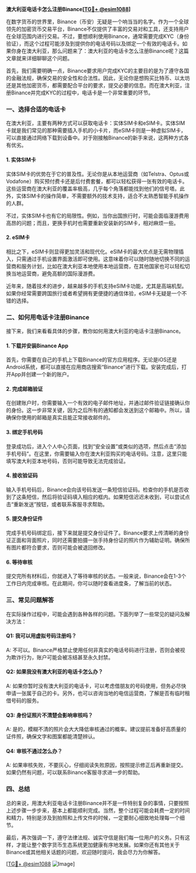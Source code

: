 **澳大利亚电话卡怎么注册Binance[[TG💪+ @esim1088](https://t.me/s/esim1088)]**

在数字货币的世界里，Binance（币安）无疑是一个响当当的名字。作为一个全球领先的加密货币交易平台，Binance不仅提供了丰富的交易对和工具，还支持用户在全球范围内进行交易。不过，要想顺利使用Binance，通常需要完成KYC（身份验证），而这个过程可能涉及到提供你的电话号码以及绑定一个有效的电话卡。如果你身在澳大利亚，那么问题来了：澳大利亚的电话卡怎么注册Binance呢？这篇文章就来详细聊聊这个问题。

首先，我们需要明确一点，Binance要求用户完成KYC的主要目的是为了遵守各国的金融法规，确保交易的安全性和合法性。因此，无论你是想购买比特币、以太坊还是其他加密货币，都需要配合平台的要求，提交必要的信息。而在澳大利亚，注册Binance并完成KYC的过程中，电话卡是一个非常重要的环节。

### **一、选择合适的电话卡**

在澳大利亚，主要有两种方式可以获取电话卡：实体SIM卡和eSIM卡。实体SIM卡就是我们常见的那种需要插入手机的小卡片，而eSIM卡则是一种虚拟SIM卡，可以直接通过网络下载到设备中。对于刚接触Binance的新手来说，这两种方式各有优劣。

#### **1. 实体SIM卡**
实体SIM卡的优势在于它的普及性。无论你是从本地运营商（如Telstra、Optus或Vodafone）购买预付费卡还是后付费套餐，都可以轻松获得一张有效的电话卡。这些运营商在澳大利亚的覆盖率极高，几乎每个角落都能找到他们的信号塔。此外，实体SIM卡的操作简单，不需要额外的技术支持，适合不太熟悉智能手机操作的人群。

不过，实体SIM卡也有它的局限性。例如，当你出国旅行时，可能会面临漫游费用高昂的问题；而且，更换手机时也需要重新安装新的SIM卡，相对麻烦一些。

#### **2. eSIM卡**
相比之下，eSIM卡则显得更加灵活和现代化。eSIM卡的最大优点是无需物理插入，只需通过手机设置界面激活即可使用。这意味着你可以随时随地切换不同的运营商和服务计划，比如在澳大利亚本地使用本地运营商，在其他国家也可以轻松切换当地运营商，避免高额的国际漫游费。

近年来，随着技术的进步，越来越多的手机支持eSIM卡功能，尤其是高端机型。如果你经常需要跨国旅行或者希望拥有更便捷的通信体验，eSIM卡无疑是一个不错的选择。

### **二、如何用电话卡注册Binance**

接下来，我们来看看具体的步骤，教你如何用澳大利亚的电话卡注册Binance。

#### **1. 下载并安装Binance App**
首先，你需要在自己的手机上下载Binance的官方应用程序。无论是iOS还是Android系统，都可以直接在应用商店搜索“Binance”进行下载。安装完成后，打开App并创建一个新的账户。

#### **2. 完成邮箱验证**
在创建账户时，你需要输入一个有效的电子邮件地址，并通过邮件验证链接确认你的身份。这一步非常关键，因为之后所有的通知都会发送到这个邮箱中。所以，请确保你使用的邮箱是真实且能正常接收邮件的。

#### **3. 绑定手机号码**
登录成功后，进入个人中心页面，找到“安全设置”或类似的选项，然后点击“添加手机号码”。在这里，你需要输入你在澳大利亚购买的电话号码。注意，这里只能填写澳大利亚本地号码，否则可能导致无法完成验证。

#### **4. 接收验证码**
输入手机号码后，Binance会向该号码发送一条短信验证码。检查你的手机是否收到了这条短信，然后将验证码填入相应的框内。如果短信迟迟未收到，可以尝试点击“重新发送”按钮，或者联系客服寻求帮助。

#### **5. 提交身份证件**
完成手机号码绑定后，接下来就是提交身份证件了。Binance要求上传清晰的身份证正面和背面照片，同时还需要拍摄一张手持身份证的照片作为辅助证明。确保所有图片都符合要求，否则可能会被退回修改。

#### **6. 等待审核**
提交完所有材料后，你就进入了等待审核的状态。一般来说，Binance会在1-3个工作日内完成审核。在此期间，你可以随时查看进度条，了解当前的状态。

### **三、常见问题解答**

在实际操作过程中，可能会遇到各种各样的问题。下面列举了一些常见的疑问及解决方法：

#### **Q1: 我可以用虚拟号码注册吗？**
A: 不可以。Binance严格禁止使用任何非真实的电话号码进行注册，否则会被视为欺诈行为，账户可能会被冻结甚至永久封禁。

#### **Q2: 如果我没有澳大利亚的电话卡怎么办？**
A: 如果你暂时没有澳大利亚的电话卡，可以考虑借朋友的号码使用，但务必尽快申请一张属于自己的卡。另外，也可以咨询当地的电信运营商，了解是否有临时租借号码的服务。

#### **Q3: 身份证照片不清楚会影响审核吗？**
A: 是的，模糊不清的照片会大大降低审核通过的概率。建议提前准备好高质量的证件照，确保文字和图案都能清楚辨认。

#### **Q4: 审核不通过怎么办？**
A: 如果审核失败，不要灰心，仔细阅读失败原因，按照提示修正后再重新提交。如果仍然有问题，可以联系Binance客服寻求进一步的帮助。

### **四、总结**

总的来说，用澳大利亚电话卡注册Binance并不是一件特别复杂的事情，只要按照上述步骤一步步来，基本上都能顺利完成。当然，整个过程可能会耗费一定的时间和精力，特别是涉及到拍照和上传文件的时候，一定要耐心细致地处理每一个细节。

最后，再次强调一下，遵守法律法规、诚实守信是我们每一位用户的义务。只有这样，才能让整个数字货币生态系统更加健康有序地发展。如果你还有其他关于Binance或其他相关话题的问题，欢迎随时提问，我会尽力为你解答。

[[TG💪+ @esim1088](https://t.me/s/esim1088) ![Image](https://i.postimg.cc/4NQfJmqS/Snipaste-2025-05-13-00-14-12.png)]